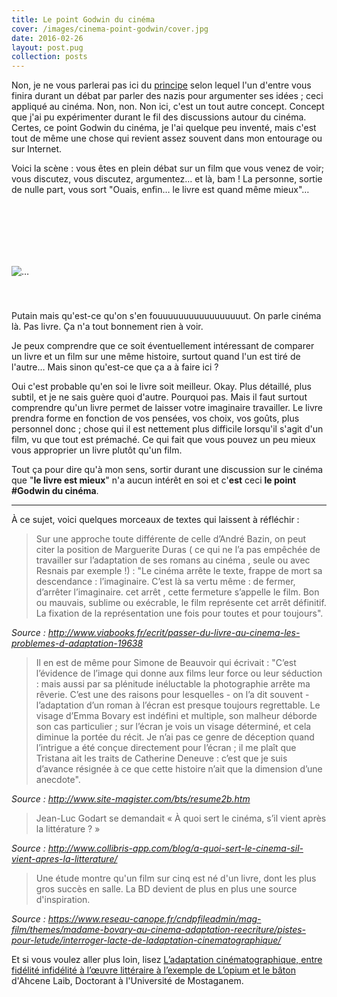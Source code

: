 ```yaml
---
title: Le point Godwin du cinéma
cover: /images/cinema-point-godwin/cover.jpg
date: 2016-02-26
layout: post.pug
collection: posts
---
```


Non, je ne vous parlerai pas ici du [principe](https://fr.wikipedia.org/wiki/Loi_de_Godwin) selon lequel l'un d'entre vous finira durant un débat par parler des nazis pour argumenter ses idées ; ceci appliqué au cinéma. Non, non. Non ici, c'est un tout autre concept. Concept que j'ai pu expérimenter durant le fil des discussions autour du cinéma. Certes, ce point Godwin du cinéma, je l'ai quelque peu inventé, mais c'est tout de même une chose qui revient assez souvent dans mon entourage ou sur Internet.

Voici la scène : vous êtes en plein débat sur un film que vous venez de voir; vous discutez, vous discutez, argumentez… et là, bam ! La personne, sortie de nulle part, vous sort "Ouais, enfin… le livre est quand même mieux"…

<img alt="…" src="http://i.giphy.com/3oxRmfJWm7w6LHx2b6.gif" style="margin: 100px auto 40px auto;">

Putain mais qu'est-ce qu'on s'en fouuuuuuuuuuuuuuuuut. On parle cinéma là. Pas livre. Ça n'a tout bonnement rien à voir.

Je peux comprendre que ce soit éventuellement intéressant de comparer un livre et un film sur une même histoire, surtout quand l'un est tiré de l'autre… Mais sinon qu'est-ce que ça a à faire ici ?

Oui c'est probable qu'en soi le livre soit meilleur. Okay. Plus détaillé, plus subtil, et je ne sais guère quoi d'autre. Pourquoi pas. Mais il faut surtout comprendre qu'un livre permet de laisser votre imaginaire travailler. Le livre prendra forme en fonction de vos pensées, vos choix, vos goûts, plus personnel donc ; chose qui il est nettement plus difficile lorsqu'il s'agit d'un film, vu que tout est prémaché. Ce qui fait que vous pouvez un peu mieux vous approprier un livre plutôt qu'un film.

Tout ça pour dire qu'à mon sens, sortir durant une discussion sur le cinéma que "**le livre est mieux**" n'a aucun intérêt en soi et c'**est** ceci **le point #Godwin du cinéma**.

---

À ce sujet, voici quelques morceaux de textes qui laissent à réfléchir :

> Sur une approche toute différente de celle d’André Bazin, on peut citer la position de Marguerite Duras ( ce qui ne l’a pas empêchée de travailler sur l’adaptation de ses romans au cinéma , seule ou avec Resnais par exemple !) : "Le cinéma arrête le texte, frappe de mort sa descendance : l’imaginaire. C’est là sa vertu même : de fermer, d’arrêter l’imaginaire. cet arrêt , cette fermeture s’appelle le film. Bon ou mauvais, sublime ou exécrable, le film représente cet arrêt définitif. La fixation de la représentation une fois pour toutes et pour toujours".

_Source : http://www.viabooks.fr/ecrit/passer-du-livre-au-cinema-les-problemes-d-adaptation-19638_

> Il en est de même pour Simone de Beauvoir qui écrivait : "C’est l’évidence de l’image qui donne aux films leur force ou leur séduction : mais aussi par sa plénitude inéluctable la photographie arrête ma rêverie. C’est une des raisons pour lesquelles - on l’a dit souvent - l’adaptation d’un roman à l’écran est presque toujours regrettable. Le visage d’Emma Bovary est indéfini et multiple, son malheur déborde son cas particulier ; sur l’écran je vois un visage déterminé, et cela diminue la portée du récit. Je n’ai pas ce genre de déception quand l’intrigue a été conçue directement pour l’écran ; il me plaît que Tristana ait les traits de Catherine Deneuve : c’est que je suis d’avance résignée à ce que cette histoire n’ait que la dimension d’une anecdote".

_Source : http://www.site-magister.com/bts/resume2b.htm_

> Jean-Luc Godart se demandait «  À quoi sert le cinéma, s’il vient après la littérature ? »

_Source : http://www.collibris-app.com/blog/a-quoi-sert-le-cinema-sil-vient-apres-la-litterature/_

> Une étude montre qu'un film sur cinq est né d'un livre, dont les plus gros succès en salle. La BD devient de plus en plus une source d'inspiration.

_Source : https://www.reseau-canope.fr/cndpfileadmin/mag-film/themes/madame-bovary-au-cinema-adaptation-reecriture/pistes-pour-letude/interroger-lacte-de-ladaptation-cinematographique/_

Et si vous voulez aller plus loin, lisez [L’adaptation cinématographique, entre  fidélité infidélité à l’œuvre littéraire à l’exemple de L’opium et le bâton](http://gerflint.fr/Base/Algerie13/laib.pdf) d'Ahcene Laib, Doctorant à l'Université de Mostaganem.

